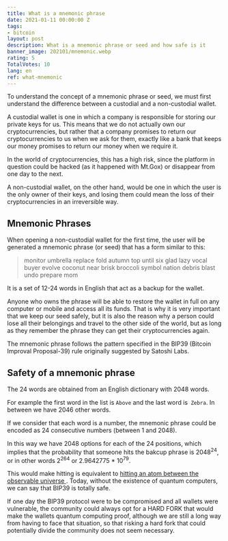 ```yaml
---
title: What is a mnemonic phrase
date: 2021-01-11 00:00:00 Z
tags:
- bitcoin
layout: post
description: What is a mnemonic phrase or seed and how safe is it
banner_image: 202101/mnemonic.webp
rating: 5
TotalVotes: 10
lang: en
ref: what-mnemonic
---
```


To understand the concept of a mnemonic phrase or seed, we must first understand the difference between a custodial and a non-custodial wallet.

<!--more-->

A custodial wallet is one in which a company is responsible for storing our private keys for us. This means that we do not actually own our cryptocurrencies, but rather that a company promises to return our cryptocurrencies to us when we ask for them, exactly like a bank that keeps our money promises to return our money when we require it.

In the world of cryptocurrencies, this has a high risk, since the platform in question could be hacked (as it happened with Mt.Gox) or disappear from one day to the next.

A non-custodial wallet, on the other hand, would be one in which the user is the only owner of their keys, and losing them could mean the loss of their cryptocurrencies in an irreversible way.

## Mnemonic Phrases

When opening a non-custodial wallet for the first time, the user will be generated a mnemonic phrase (or seed) that has a form similar to this:

> monitor umbrella replace fold autumn top until six glad lazy vocal buyer evolve coconut near brisk broccoli symbol nation debris blast undo prepare mom

It is a set of 12-24 words in English that act as a backup for the wallet.

Anyone who owns the phrase will be able to restore the wallet in full on any computer or mobile and access all its funds. That is why it is very important that we keep our seed safely, but it is also the reason why a person could lose all their belongings and travel to the other side of the world, but as long as they remember the phrase they can get their cryptocurrencies again.

The mnemonic phrase follows the pattern specified in the BIP39 (Bitcoin Improval Proposal-39) rule originally suggested by Satoshi Labs.

## Safety of a mnemonic phrase

The 24 words are obtained from an English dictionary with 2048 words.

For example the first word in the list is `Above` and the last word is` Zebra`. In between we have 2046 other words.

If we consider that each word is a number, the mnemonic phrase could be encoded as 24 consecutive numbers (between 1 and 2048).

In this way we have 2048 options for each of the 24 positions, which implies that the probability that someone hits the bakcup phrase is 2048<sup>24</sup>, or in other words 2<sup>264</sup> or 2.9642775 * 10<sup>79</sup>.

This would make hitting is equivalent to <a href="https://www.universetoday.com/36302/atoms-in-the-universe/#:~:text=At%20this%20level%2C%20it%20is,hundred%20thousand%20quadrillion%20vigintillion%20atoms." rel="nofollow"> hitting an atom between the observable universe </a>. Today, without the existence of quantum computers, we can say that BIP39 is totally safe.

If one day the BIP39 protocol were to be compromised and all wallets were vulnerable, the community could always opt for a HARD FORK that would make the wallets quantum computing proof, although we are still a long way from having to face that situation, so that risking a hard fork that could potentially divide the community does not seem necessary.